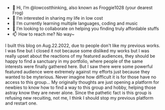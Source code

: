 - 👋 Hi, I’m @lowcostthinking, also known as Froggie1028 (your dearest Frog)
- 👀 I’m interested in sharing my life in low cost
- 🌱 I’m currently learning multiple languages, coding and music
- 💞️ I’m looking to collaborate on helping you finding truly affordable stuffs
- 📫 How to reach me? No way~

I built this blog on Aug.22.2022, due to people don't like my previous works. 
I was fine but I closed it not because some disliked my works 
but I was really upset about the reactions of my featured audiences, 
they should be happy to find a sanctuary in my portfolio,
where people of the same interests were finally gathered here.
But I saw there were some powerful featured audience were extremely
against my efforts just because they wanted to be myterious.
Never imagine how difficult it is for those have no access to this group...
My originally thoughts are just opening a platform for newbies to know 
how to find a way to this group and hobby, helping those astray know they are never alone.
Since the pathetic fact is this group is refusing new recuiting,
not me, I think I should stop my previous platform and restart one.

<!---
lowcostthinking/lowcostthinking is a ✨ special ✨ repository because its `README.md` (this file) appears on your GitHub profile.
You can click the Preview link to take a look at your changes.
--->
